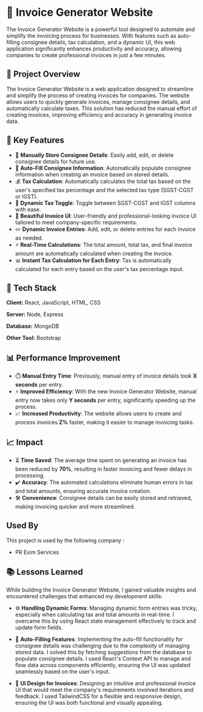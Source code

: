 
# 🧾 Invoice Generator Website
The Invoice Generator Website is a powerful tool designed to automate and simplify the invoicing process for businesses. With features such as auto-filling consignee details, tax calculation, and a dynamic UI, this web application significantly enhances productivity and accuracy, allowing companies to create professional invoices in just a few minutes.


## 🚀 Project Overview
The Invoice Generator Website is a web application designed to streamline and simplify the process of creating invoices for companies. The website allows users to quickly generate invoices, manage consignee details, and automatically calculate taxes. This solution has reduced the manual effort of creating invoices, improving efficiency and accuracy in generating invoice data.

## 🌟 Key Features
- 📝 **Manually Store Consignee Details**: Easily add, edit, or delete consignee details for future use.
- 🔄 **Auto-Fill Consignee Information**: Automatically populate consignee information when creating an invoice based on stored details.
- 💰 **Tax Calculation**: Automatically calculates the total tax based on the user's specified tax percentage and the selected tax type (SGST-CGST or IGST).
- 🔄 **Dynamic Tax Toggle**: Toggle between SGST-CGST and IGST columns with ease.
- 🌟 **Beautiful Invoice UI**: User-friendly and professional-looking invoice UI tailored to meet company-specific requirements.
- ✏️ **Dynamic Invoice Entries**: Add, edit, or delete entries for each invoice as needed.
- ⚡ **Real-Time Calculations**: The total amount, total tax, and final invoice amount are automatically calculated when creating the invoice.
- 📊 **Instant Tax Calculation for Each Entry**: Tax is automatically calculated for each entry based on the user's tax percentage input.



## 🔧 Tech Stack

**Client:** React, JavaScript, HTML, CSS

**Server:** Node, Express

**Database:** MongoDB

**Other Tool:** Bootstrap

## 📊 Performance Improvement
- ⏱️ **Manual Entry Time**: Previously, manual entry of invoice details took **X seconds** per entry.
- ⚡ **Improved Efficiency**: With the new Invoice Generator Website, manual entry now takes only **Y seconds** per entry, significantly speeding up the process.
- 📈 **Increased Productivity**: The website allows users to create and process invoices **Z%** faster, making it easier to manage invoicing tasks.

## 📈 Impact
- ⏳ **Time Saved**: The average time spent on generating an invoice has been reduced by **70%**, resulting in faster invoicing and fewer delays in processing.
- ✔️ **Accuracy**: The automated calculations eliminate human errors in tax and total amounts, ensuring accurate invoice creation.
- 🛠️ **Convenience**: Consignee details can be easily stored and retrieved, making invoicing quicker and more streamlined.





## Used By

This project is used by the following company :

- PR Exim Services


## 📚 Lessons Learned
While building the Invoice Generator Website, I gained valuable insights and encountered challenges that enhanced my development skills:

- ⚙️ **Handling Dynamic Forms**: Managing dynamic form entries was tricky, especially when calculating tax and total amounts in real-time. I overcame this by using React state management effectively to track and update form fields.
  
- 📝 **Auto-Filling Features**: Implementing the auto-fill functionality for consignee details was challenging due to the complexity of managing stored data. I solved this by fetching suggestions from the database to populate consignee details. I used React's Context API to manage and flow data across components efficiently, ensuring the UI was updated seamlessly based on the user's input.

- 🎨 **UI Design for Invoices**: Designing an intuitive and professional invoice UI that would meet the company's requirements involved iterations and feedback. I used TailwindCSS for a flexible and responsive design, ensuring the UI was both functional and visually appealing.

